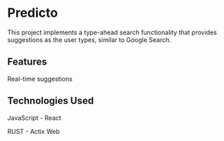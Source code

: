 # Predicto

This project implements a type-ahead search functionality that provides suggestions as the user types, similar to Google Search.

## Features

Real-time suggestions

## Technologies Used

JavaScript - React

RUST - Actix Web
